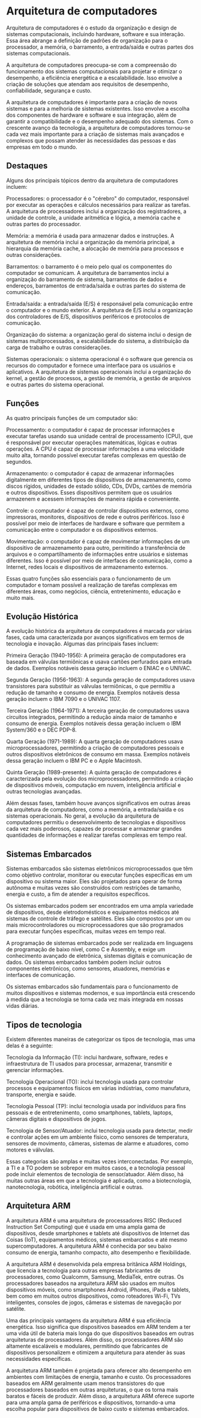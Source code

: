 # Arquitetura de computadores

Arquitetura de computadores é o estudo da organização e design de sistemas computacionais, incluindo hardware, software e sua interação. Essa área abrange a definição de padrões de organização para o processador, a memória, o barramento, a entrada/saída e outras partes dos sistemas computacionais.

A arquitetura de computadores preocupa-se com a compreensão do funcionamento dos sistemas computacionais para projetar e otimizar o desempenho, a eficiência energética e a escalabilidade. Isso envolve a criação de soluções que atendam aos requisitos de desempenho, confiabilidade, segurança e custo.

A arquitetura de computadores é importante para a criação de novos sistemas e para a melhoria de sistemas existentes. Isso envolve a escolha dos componentes de hardware e software e sua integração, além de garantir a compatibilidade e o desempenho adequado dos sistemas. Com o crescente avanço da tecnologia, a arquitetura de computadores tornou-se cada vez mais importante para a criação de sistemas mais avançados e complexos que possam atender às necessidades das pessoas e das empresas em todo o mundo.

## Destaques

Alguns dos principais tópicos dentro da arquitetura de computadores incluem:

Processadores: o processador é o "cérebro" do computador, responsável por executar as operações e cálculos necessários para realizar as tarefas. A arquitetura de processadores inclui a organização dos registradores, a unidade de controle, a unidade aritmética e lógica, a memória cache e outras partes do processador.

Memória: a memória é usada para armazenar dados e instruções. A arquitetura de memória inclui a organização da memória principal, a hierarquia da memória cache, a alocação de memória para processos e outras considerações.

Barramentos: o barramento é o meio pelo qual os componentes do computador se comunicam. A arquitetura de barramentos inclui a organização do barramento de sistema, barramentos de dados e endereços, barramentos de entrada/saída e outras partes do sistema de comunicação.

Entrada/saída: a entrada/saída (E/S) é responsável pela comunicação entre o computador e o mundo exterior. A arquitetura de E/S inclui a organização dos controladores de E/S, dispositivos periféricos e protocolos de comunicação.

Organização do sistema: a organização geral do sistema inclui o design de sistemas multiprocessados, a escalabilidade do sistema, a distribuição da carga de trabalho e outras considerações.

Sistemas operacionais: o sistema operacional é o software que gerencia os recursos do computador e fornece uma interface para os usuários e aplicativos. A arquitetura de sistemas operacionais inclui a organização do kernel, a gestão de processos, a gestão de memória, a gestão de arquivos e outras partes do sistema operacional.

## Funções

As quatro principais funções de um computador são:

Processamento: o computador é capaz de processar informações e executar tarefas usando sua unidade central de processamento (CPU), que é responsável por executar operações matemáticas, lógicas e outras operações. A CPU é capaz de processar informações a uma velocidade muito alta, tornando possível executar tarefas complexas em questão de segundos.

Armazenamento: o computador é capaz de armazenar informações digitalmente em diferentes tipos de dispositivos de armazenamento, como discos rígidos, unidades de estado sólido, CDs, DVDs, cartões de memória e outros dispositivos. Esses dispositivos permitem que os usuários armazenem e acessem informações de maneira rápida e conveniente.

Controle: o computador é capaz de controlar dispositivos externos, como impressoras, monitores, dispositivos de rede e outros periféricos. Isso é possível por meio de interfaces de hardware e software que permitem a comunicação entre o computador e os dispositivos externos.

Movimentação: o computador é capaz de movimentar informações de um dispositivo de armazenamento para outro, permitindo a transferência de arquivos e o compartilhamento de informações entre usuários e sistemas diferentes. Isso é possível por meio de interfaces de comunicação, como a Internet, redes locais e dispositivos de armazenamento externos.

Essas quatro funções são essenciais para o funcionamento de um computador e tornam possível a realização de tarefas complexas em diferentes áreas, como negócios, ciência, entretenimento, educação e muito mais.

## Evolução Histórica

A evolução histórica da arquitetura de computadores é marcada por várias fases, cada uma caracterizada por avanços significativos em termos de tecnologia e inovação. Algumas das principais fases incluem:

Primeira Geração (1940-1956): A primeira geração de computadores era baseada em válvulas termiônicas e usava cartões perfurados para entrada de dados. Exemplos notáveis dessa geração incluem o ENIAC e o UNIVAC.

Segunda Geração (1956-1963): A segunda geração de computadores usava transistores para substituir as válvulas termiônicas, o que permitiu a redução de tamanho e consumo de energia. Exemplos notáveis dessa geração incluem o IBM 7090 e o UNIVAC 1107.

Terceira Geração (1964-1971): A terceira geração de computadores usava circuitos integrados, permitindo a redução ainda maior de tamanho e consumo de energia. Exemplos notáveis dessa geração incluem o IBM System/360 e o DEC PDP-8.

Quarta Geração (1971-1989): A quarta geração de computadores usava microprocessadores, permitindo a criação de computadores pessoais e outros dispositivos eletrônicos de consumo em massa. Exemplos notáveis dessa geração incluem o IBM PC e o Apple Macintosh.

Quinta Geração (1989-presente): A quinta geração de computadores é caracterizada pela evolução dos microprocessadores, permitindo a criação de dispositivos móveis, computação em nuvem, inteligência artificial e outras tecnologias avançadas.

Além dessas fases, também houve avanços significativos em outras áreas da arquitetura de computadores, como a memória, a entrada/saída e os sistemas operacionais. No geral, a evolução da arquitetura de computadores permitiu o desenvolvimento de tecnologias e dispositivos cada vez mais poderosos, capazes de processar e armazenar grandes quantidades de informações e realizar tarefas complexas em tempo real.

## Sistemas Embarcados

Sistemas embarcados são sistemas eletrônicos microprocessados que têm como objetivo controlar, monitorar ou executar funções específicas em um dispositivo ou sistema maior. Eles são projetados para operar de forma autônoma e muitas vezes são construídos com restrições de tamanho, energia e custo, a fim de atender a requisitos específicos.

Os sistemas embarcados podem ser encontrados em uma ampla variedade de dispositivos, desde eletrodomésticos e equipamentos médicos até sistemas de controle de tráfego e satélites. Eles são compostos por um ou mais microcontroladores ou microprocessadores que são programados para executar funções específicas, muitas vezes em tempo real.

A programação de sistemas embarcados pode ser realizada em linguagens de programação de baixo nível, como C e Assembly, e exige um conhecimento avançado de eletrônica, sistemas digitais e comunicação de dados. Os sistemas embarcados também podem incluir outros componentes eletrônicos, como sensores, atuadores, memórias e interfaces de comunicação.

Os sistemas embarcados são fundamentais para o funcionamento de muitos dispositivos e sistemas modernos, e sua importância está crescendo à medida que a tecnologia se torna cada vez mais integrada em nossas vidas diárias.

## Tipos de tecnologia

Existem diferentes maneiras de categorizar os tipos de tecnologia, mas uma delas é a seguinte:

Tecnologia da Informação (TI): inclui hardware, software, redes e infraestrutura de TI usados para processar, armazenar, transmitir e gerenciar informações.

Tecnologia Operacional (TO): inclui tecnologia usada para controlar processos e equipamentos físicos em várias indústrias, como manufatura, transporte, energia e saúde.

Tecnologia Pessoal (TP): inclui tecnologia usada por indivíduos para fins pessoais e de entretenimento, como smartphones, tablets, laptops, câmeras digitais e dispositivos de jogos.

Tecnologia de Sensor/Atuador: inclui tecnologia usada para detectar, medir e controlar ações em um ambiente físico, como sensores de temperatura, sensores de movimento, câmeras, sistemas de alarme e atuadores, como motores e válvulas.

Essas categorias são amplas e muitas vezes interconectadas. Por exemplo, a TI e a TO podem se sobrepor em muitos casos, e a tecnologia pessoal pode incluir elementos de tecnologia de sensor/atuador. Além disso, há muitas outras áreas em que a tecnologia é aplicada, como a biotecnologia, nanotecnologia, robótica, inteligência artificial e outras.

## Arquitetura ARM

A arquitetura ARM é uma arquitetura de processadores RISC (Reduced Instruction Set Computing) que é usada em uma ampla gama de dispositivos, desde smartphones e tablets até dispositivos de Internet das Coisas (IoT), equipamentos médicos, sistemas embarcados e até mesmo supercomputadores. A arquitetura ARM é conhecida por seu baixo consumo de energia, tamanho compacto, alto desempenho e flexibilidade.

A arquitetura ARM é desenvolvida pela empresa britânica ARM Holdings, que licencia a tecnologia para outras empresas fabricantes de processadores, como Qualcomm, Samsung, MediaTek, entre outras. Os processadores baseados na arquitetura ARM são usados em muitos dispositivos móveis, como smartphones Android, iPhones, iPads e tablets, bem como em muitos outros dispositivos, como roteadores Wi-Fi, TVs inteligentes, consoles de jogos, câmeras e sistemas de navegação por satélite.

Uma das principais vantagens da arquitetura ARM é sua eficiência energética. Isso significa que dispositivos baseados em ARM tendem a ter uma vida útil de bateria mais longa do que dispositivos baseados em outras arquiteturas de processadores. Além disso, os processadores ARM são altamente escaláveis e modulares, permitindo que fabricantes de dispositivos personalizem e otimizem a arquitetura para atender às suas necessidades específicas.

A arquitetura ARM também é projetada para oferecer alto desempenho em ambientes com limitações de energia, tamanho e custo. Os processadores baseados em ARM geralmente usam menos transistores do que processadores baseados em outras arquiteturas, o que os torna mais baratos e fáceis de produzir. Além disso, a arquitetura ARM oferece suporte para uma ampla gama de periféricos e dispositivos, tornando-a uma escolha popular para dispositivos de baixo custo e sistemas embarcados.
